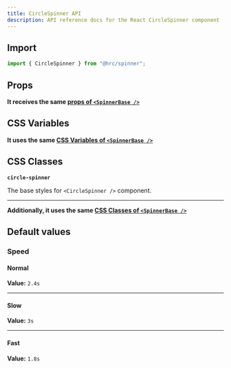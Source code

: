 ```yaml
---
title: CircleSpinner API
description: API reference docs for the React CircleSpinner component
---
```


## Import

```js
import { CircleSpinner } from "@hrc/spinner";
```

## Props

**It receives the same [props of `<SpinnerBase />`](../spinner-base#props)**

## CSS Variables

**It uses the same [CSS Variables of `<SpinnerBase
/>`](../spinner-base#css-variables)**

## CSS Classes

**`circle-spinner`**

The base styles for `<CircleSpinner />` component.

---

**Additionally, it uses the same [CSS Classes of `<SpinnerBase
/>`](../spinner-base#css-classes)**

## Default values

### Speed

#### Normal

**Value:** `2.4s`

---

#### Slow

**Value:** `3s`

---

#### Fast

**Value:** `1.8s`
